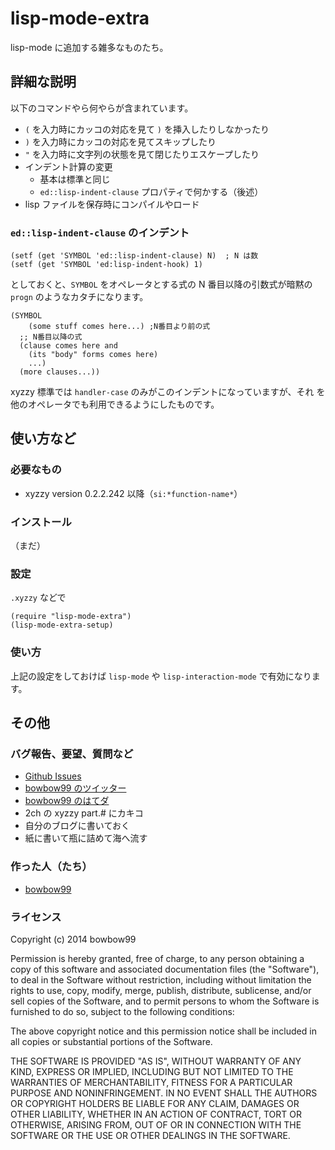 lisp-mode-extra
===============
lisp-mode に追加する雑多なものたち。

詳細な説明
----------
以下のコマンドやら何やらが含まれています。

* `(` を入力時にカッコの対応を見て `)` を挿入したりしなかったり
* `)` を入力時にカッコの対応を見てスキップしたり
* `"` を入力時に文字列の状態を見て閉じたりエスケープしたり
* インデント計算の変更
  * 基本は標準と同じ
  * `ed::lisp-indent-clause` プロパティで何かする（後述）
* lisp ファイルを保存時にコンパイルやロード

### `ed::lisp-indent-clause` のインデント

	(setf (get 'SYMBOL 'ed::lisp-indent-clause) N)  ; N は数
	(setf (get 'SYMBOL 'ed:lisp-indent-hook) 1)

としておくと、`SYMBOL` をオペレータとする式の N 番目以降の引数式が暗黙の
`progn` のようなカタチになります。

	(SYMBOL
	    (some stuff comes here...) ;N番目より前の式
	  ;; N番目以降の式
	  (clause comes here and
	    (its "body" forms comes here)
	    ...)
	  (more clauses...))

xyzzy 標準では `handler-case` のみがこのインデントになっていますが、それ
を他のオペレータでも利用できるようにしたものです。



使い方など
----------

### 必要なもの
* xyzzy version 0.2.2.242 以降（`si:*function-name*`）

### インストール
（まだ）

### 設定
`.xyzzy` などで

    (require "lisp-mode-extra")
    (lisp-mode-extra-setup)

### 使い方
上記の設定をしておけば `lisp-mode` や `lisp-interaction-mode` で有効になります。


その他
------

### バグ報告、要望、質問など
* [Github Issues](https://github.com/bowbow99/xyzzy.lisp-mode-extra/issues)
* [bowbow99 のツイッター](https://twitter.com/bowbow99)
* [bowbow99 のはてダ](http://d.hatena.ne.jp/bowbow99)
* 2ch の xyzzy part.# にカキコ
* 自分のブログに書いておく
* 紙に書いて瓶に詰めて海へ流す

### 作った人（たち）

* [bowbow99](https://github.com/bowbow99)

### ライセンス

Copyright (c) 2014 bowbow99

Permission is hereby granted, free of charge, to any person obtaining a copy
of this software and associated documentation files (the "Software"), to deal
in the Software without restriction, including without limitation the rights
to use, copy, modify, merge, publish, distribute, sublicense, and/or sell
copies of the Software, and to permit persons to whom the Software is
furnished to do so, subject to the following conditions:

The above copyright notice and this permission notice shall be included in
all copies or substantial portions of the Software.

THE SOFTWARE IS PROVIDED "AS IS", WITHOUT WARRANTY OF ANY KIND, EXPRESS OR
IMPLIED, INCLUDING BUT NOT LIMITED TO THE WARRANTIES OF MERCHANTABILITY,
FITNESS FOR A PARTICULAR PURPOSE AND NONINFRINGEMENT. IN NO EVENT SHALL THE
AUTHORS OR COPYRIGHT HOLDERS BE LIABLE FOR ANY CLAIM, DAMAGES OR OTHER
LIABILITY, WHETHER IN AN ACTION OF CONTRACT, TORT OR OTHERWISE, ARISING FROM,
OUT OF OR IN CONNECTION WITH THE SOFTWARE OR THE USE OR OTHER DEALINGS IN
THE SOFTWARE.
